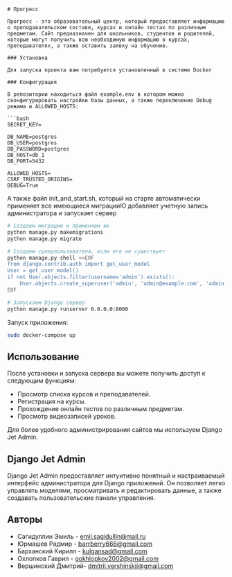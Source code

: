 ```
# Прогресс

Прогресс - это образовательный центр, который предоставляет информацию о преподавательском составе, курсах и онлайн тестах по различным предметам. Сайт предназначен для школьников, студентов и родителей, которые могут получить всю необходимую информацию о курсах, преподавателях, а также оставить заявку на обучение. 

### Установка

Для запуска проекта вам потребуется установленный в системе Docker

### Конфигурация

В репозитории находиться файл example.env в котором можно сконфигурировать настройки базы данных, а также переключение Debug режима и ALLOWED_HOSTS:

```bash
SECRET_KEY=

DB_NAME=postgres
DB_USER=postgres
DB_PASSWORD=postgres
DB_HOST=db_1
DB_PORT=5432

ALLOWED_HOSTS=
CSRF_TRUSTED_ORIGINS=
DEBUG=True
```

А также файл init_and_start.sh, который на старте автоматически применяет все имеющиеся миграцииЮ добавляет учетную запись администратора и запускает сервер 

```bash
# Создаем миграции и применяем их
python manage.py makemigrations
python manage.py migrate

# Создаем суперпользователя, если его не существует
python manage.py shell <<EOF
from django.contrib.auth import get_user_model
User = get_user_model()
if not User.objects.filter(username='admin').exists():
    User.objects.create_superuser('admin', 'admin@example.com', 'admin')
EOF

# Запускаем Django сервер
python manage.py runserver 0.0.0.0:8000
```

Запуск приложения:

```bash
sudo docker-compose up
```

## Использование

После установки и запуска сервера вы можете получить доступ к следующим функциям:

- Просмотр списка курсов и преподавателей.
- Регистрация на курсы.
- Прохождение онлайн тестов по различным предметам.
- Просмотр видеозаписей уроков.

Для более удобного администрирования сайтов мы используем Django Jet Admin.


## Django Jet Admin

Django Jet Admin предоставляет интуитивно понятный и настраиваемый интерфейс администратора для Django приложений. Он позволяет легко управлять моделями, просматривать и редактировать данные, а также создавать пользовательские панели управления.


## Авторы

- Сагидуллин Эмиль - emil.sagidullin@mail.ru
- Юрмашев Радмир - barrberry666@gmail.com
- Барханский Кирилл - kulgansad@gmail.com
- Охлопков Гаврил - gokhlopkov2002@gmail.com
- Вершинский Дмитрий- dmitrii.vershinskii@gmail.com
```
